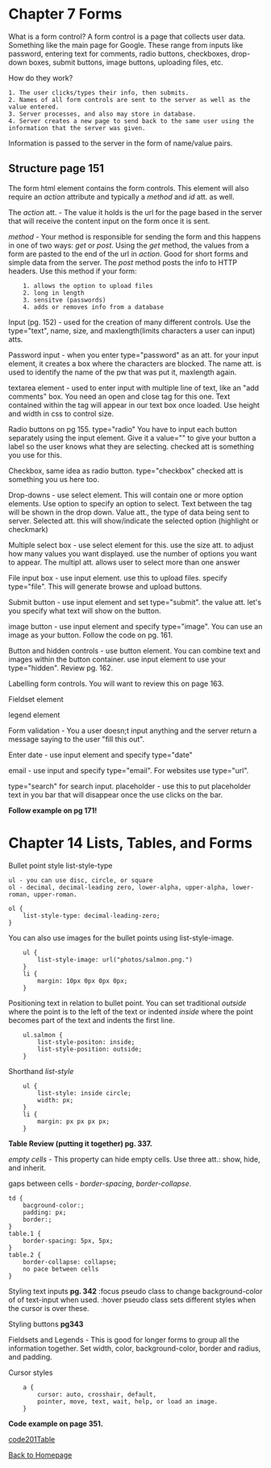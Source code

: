 # Chapter 7 Forms
 
What is a form control? A form control is a page that collects user data. Something like the main page for Google. These range from inputs like password, entering text for comments, radio buttons, checkboxes, drop-down boxes, submit buttons, image buttons, uploading files, etc.

How do they work? 

    1. The user clicks/types their info, then submits.
    2. Names of all form controls are sent to the server as well as the value entered.
    3. Server processes, and also may store in database.
    4. Server creates a new page to send back to the same user using the information that the server was given.

Information is passed to the server in the form of name/value pairs.

## Structure page 151

The form html element contains the form controls. This element will also require an _action_ attribute and typically a _method_ and _id_ att. as well.

The _action_ att. - The value it holds is the url for the page based in the server that will receive the content input on the form once it is sent.

_method_ -  Your method is responsible for sending the form and this happens in one of two ways: _get_ or _post_. Using the _get_ method, the values from a form are pasted to the end of the url in _action_. Good for short forms and simple data from the server. The _post_ method posts the info to HTTP headers. Use this method if your form:

        1. allows the option to upload files
        2. long in length
        3. sensitve (passwords)
        4. adds or removes info from a database

Input (pg. 152) - used for the creation of many different controls. Use the type="text", name, size, and maxlength(limits characters a user can input) atts.  

Password input - when you enter type="password" as an att. for your input element, it creates a box where the characters are blocked. The name att. is used to identify the name of the pw that was put it, maxlength again. 

textarea element - used to enter input with multiple line of text, like an "add comments" box. You need an open and close tag for this one. Text contained within the tag will appear in our text box once loaded. Use height and width in css to control size.

Radio buttons on pg 155. type="radio" You have to input each button separately using the input element. Give it a value="" to give your button a label so the user knows what they are selecting. checked att is something you use for this.

Checkbox, same idea as radio button. type="checkbox" checked att is something you us here too.

Drop-downs - use select element. This will contain one or more option elements. Use option to specify an option to select. Text between the tag will be shown in the drop down. Value att., the type of data being sent to server. Selected att. this will show/indicate the selected option (highlight or checkmark)

Multiple select box - use select element for this. use the size att. to adjust how many values you want displayed. use the number of options you want to appear. The multipl att. allows user to select more than one answer

File input box - use input element. use this to upload files. specify type="file". This will generate browse and upload buttons. 

Submit button - use input element and set type="submit". the value att. let's you specify what text will show on the button. 

image button - use input element and specify type="image". You can use an image as your button. Follow the code on pg. 161. 

Button and hidden controls - use button element. You can combine text and images within the button container. use input element to use your type="hidden". Review pg. 162.

Labelling form controls. You will want to review this on page 163. 

Fieldset element 

legend element

Form validation - You a user doesn;t input anything and the server return a message saying to the user "fill this out". 

Enter date - use input element and specify type="date"

email - use input and specify type="email". For websites use type="url". 

type="search" for search input.
placeholder - use this to put placeholder text in you bar that will disappear once the use clicks on the bar.

**Follow example on pg 171!**

# Chapter 14 Lists, Tables, and Forms

Bullet point style
list-style-type

    ul - you can use disc, circle, or square
    ol - decimal, decimal-leading zero, lower-alpha, upper-alpha, lower-roman, upper-roman.

    ol {
        list-style-type: decimal-leading-zero;
    }

You can also use images for the bullet points using list-style-image.

        ul {
            list-style-image: url("photos/salmon.png.")
        }
        li {
            margin: 10px 0px 0px 0px;
        }

Positioning text in relation to bullet point. You can set traditional _outside_ where the point is to the left of the text or indented _inside_ where the point becomes part of the text and indents the first line.

        ul.salmon {
            list-style-positon: inside;
            list-style-position: outside;
        }

Shorthand _list-style_

        ul {
            list-style: inside circle;
            width: px;
        }
        li {
            margin: px px px px;
        }

**Table Review (putting it together) pg. 337.**

_empty cells_ - This property can hide empty cells. Use three att.: show, hide, and inherit.

gaps between cells - _border-spacing_, _border-collapse_. 

    td {
        bacground-color:;
        padding: px;
        border:;
    }
    table.1 {
        border-spacing: 5px, 5px;
    }
    table.2 {
        border-collapse: collapse;
        no pace between cells
    }

Styling text inputs **pg. 342**
:focus pseudo class to change background-color of of text-input when used.
:hover pseudo class sets different styles when the cursor is over these.

Styling buttons **pg343** 

Fieldsets and Legends - This is good for longer forms to group all the information together. Set width, color, background-color, border and radius, and padding.

Cursor styles 
        
        a {
            cursor: auto, crosshair, default,
            pointer, move, text, wait, help, or load an image.
        }

**Code example on page 351.**


[code201Table](201/code201Table.md)

[Back to Homepage](README.md)
